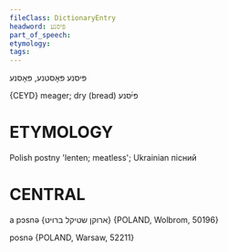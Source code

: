 ```yaml
---
fileClass: DictionaryEntry
headword: פּיסנע
part_of_speech: 
etymology: 
tags: 
---
```

פּיסנע
פּאָסטנע, פּאָסנע

{CEYD}
meager; dry (bread) פּי֜סנע

ETYMOLOGY
===========
Polish postny 'lenten; meatless'; Ukrainian пісний

CENTRAL
========

a pɔsnə {ארוקן שטיקל ברויט} {POLAND, Wolbrom, 50196}

posnə {POLAND, Warsaw, 52211}